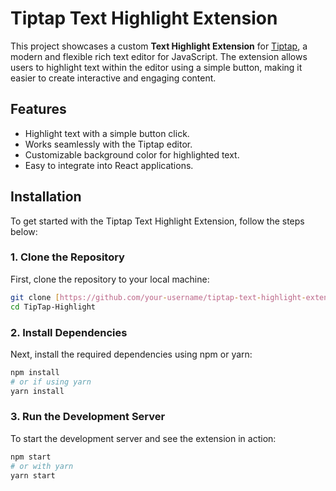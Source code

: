 # Tiptap Text Highlight Extension

This project showcases a custom **Text Highlight Extension** for [Tiptap](https://tiptap.dev/), a modern and flexible rich text editor for JavaScript. The extension allows users to highlight text within the editor using a simple button, making it easier to create interactive and engaging content.

## Features

- Highlight text with a simple button click.
- Works seamlessly with the Tiptap editor.
- Customizable background color for highlighted text.
- Easy to integrate into React applications.

## Installation

To get started with the Tiptap Text Highlight Extension, follow the steps below:

### 1. Clone the Repository

First, clone the repository to your local machine:

```bash
git clone [https://github.com/your-username/tiptap-text-highlight-extension.git](https://github.com/00Manas-Singh00/TipTap-Highlight.git)
cd TipTap-Highlight
```

### 2. Install Dependencies

Next, install the required dependencies using npm or yarn:
```bash
npm install
# or if using yarn
yarn install
```
### 3. Run the Development Server
To start the development server and see the extension in action:
```bash
npm start
# or with yarn
yarn start
```
